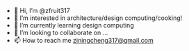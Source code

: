 - 👋 Hi, I’m @zfruit317
- 👀 I’m interested in architecture/design computing/cooking!
- 🌱 I’m currently learning design computing
- 💞️ I’m looking to collaborate on ...
- 📫 How to reach me ziningcheng317@gmail.com

<!---
zfruit317/zfruit317 is a ✨ special ✨ repository because its `README.md` (this file) appears on your GitHub profile.
You can click the Preview link to take a look at your changes.
--->
